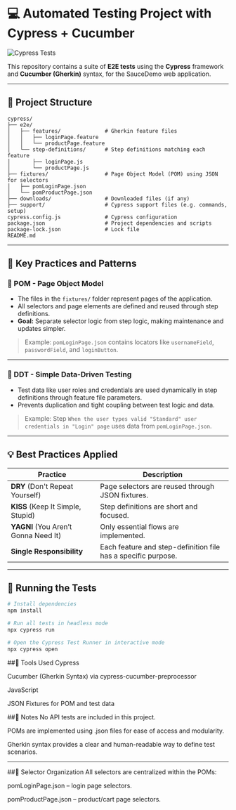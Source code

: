 # 💻 Automated Testing Project with Cypress + Cucumber
![Cypress Tests](https://github.com/renanmsf11/playwright-api-e2e-TS-automation-serverest-tests/actions/workflows/cypress-cucumber.yml/badge.svg?branch=main)

This repository contains a suite of **E2E tests** using the **Cypress** framework and **Cucumber (Gherkin)** syntax, for the SauceDemo web application.

---

## 🧱 Project Structure
```
cypress/
├── e2e/
│   ├── features/              # Gherkin feature files
│   │   ├── loginPage.feature
│   │   └── productPage.feature
│   └── step-definitions/      # Step definitions matching each feature
│       ├── loginPage.js
│       └── productPage.js
├── fixtures/                  # Page Object Model (POM) using JSON for selectors
│   ├── pomLoginPage.json
│   └── pomProductPage.json
├── downloads/                 # Downloaded files (if any)
├── support/                   # Cypress support files (e.g. commands, setup)
cypress.config.js              # Cypress configuration
package.json                   # Project dependencies and scripts
package-lock.json              # Lock file
README.md               
```


---

## 🎯 Key Practices and Patterns

### 📌 POM - Page Object Model
- The files in the `fixtures/` folder represent pages of the application.
- All selectors and page elements are defined and reused through step definitions.
- **Goal:** Separate selector logic from step logic, making maintenance and updates simpler.

> Example: `pomLoginPage.json` contains locators like `usernameField`, `passwordField`, and `loginButton`.

---

### 📌 DDT - Simple Data-Driven Testing
- Test data like user roles and credentials are used dynamically in step definitions through feature file parameters.
- Prevents duplication and tight coupling between test logic and data.

> Example: Step `When the user types valid "Standard" user credentials in "Login" page` uses data from `pomLoginPage.json`.

---

## 💡 Best Practices Applied

| Practice  | Description |
|----------|-------------|
| **DRY** (Don't Repeat Yourself) | Page selectors are reused through JSON fixtures. |
| **KISS** (Keep It Simple, Stupid) | Step definitions are short and focused. |
| **YAGNI** (You Aren’t Gonna Need It) | Only essential flows are implemented. |
| **Single Responsibility** | Each feature and step-definition file has a specific purpose. |

---

## 🚀 Running the Tests

```bash
# Install dependencies
npm install

# Run all tests in headless mode
npx cypress run

# Open the Cypress Test Runner in interactive mode
npx cypress open

```

##🔧 Tools Used
Cypress

Cucumber (Gherkin Syntax) via cypress-cucumber-preprocessor

JavaScript

JSON Fixtures for POM and test data


##📌 Notes
No API tests are included in this project.

POMs are implemented using .json files for ease of access and modularity.

Gherkin syntax provides a clear and human-readable way to define test scenarios.

---

##📂 Selector Organization
All selectors are centralized within the POMs:

pomLoginPage.json – login page selectors.

pomProductPage.json – product/cart page selectors.
